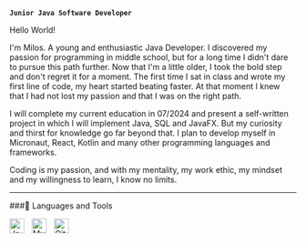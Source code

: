 **`Junior Java Software Developer`**

Hello World!

I'm Milos. A young and enthusiastic Java Developer. I discovered my passion for programming in middle school, but for a long time I didn't dare to pursue this path further.
Now that I'm a little older, I took the bold step and don't regret it for a moment. The first time I sat in class and wrote my first line of code, my heart started beating faster.
At that moment I knew that I had not lost my passion and that I was on the right path.

I will complete my current education in 07/2024 and present a self-written project in which I will implement Java, SQL and JavaFX. But my curiosity and thirst for knowledge go far beyond that.
I plan to develop myself in Micronaut, React, Kotlin and many other programming languages ​​and frameworks.

Coding is my passion, and with my mentality, my work ethic, my mindset and my willingness to learn, I know no limits.

---

###🧰 Languages and Tools

<img align="left" alt="Java" width="26px" src="https://cdn.jsdelivr.net/gh/devicons/devicon@latest/icons/java/java-original.svg" style="padding-right:10px;" />
<img align="left" alt="MySQL" width="26px" src="https://cdn.jsdelivr.net/gh/devicons/devicon@latest/icons/mysql/mysql-original.svg" style="padding-right:10px;" />
<img align="left" alt="GitHub" width="26px" src="https://cdn.jsdelivr.net/gh/devicons/devicon@latest/icons/github/github-original-wordmark.svg" style="padding-right:10px;" style="padding-right:10px;" />

#
